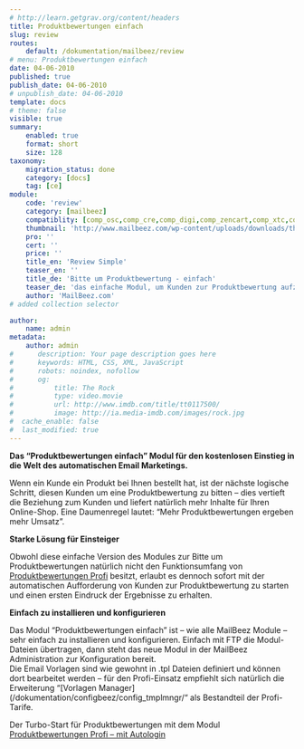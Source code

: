 ```yaml
---
# http://learn.getgrav.org/content/headers
title: Produktbewertungen einfach
slug: review
routes:
    default: /dokumentation/mailbeez/review
# menu: Produktbewertungen einfach
date: 04-06-2010
published: true
publish_date: 04-06-2010
# unpublish_date: 04-06-2010
template: docs
# theme: false
visible: true
summary:
    enabled: true
    format: short
    size: 128
taxonomy:
    migration_status: done
    category: [docs]
    tag: [ce]
module:
    code: 'review'
    category: [mailbeez]
    compatiblity: [comp_osc,comp_cre,comp_digi,comp_zencart,comp_xtc,comp_gambio]
    thumbnail: 'http://www.mailbeez.com/wp-content/uploads/downloads/thumbnails/2011/08/icon_322.png'
    pro: ''
    cert: ''
    price: ''
    title_en: 'Review Simple'
    teaser_en: ''
    title_de: 'Bitte um Produktbewertung - einfach'
    teaser_de: 'das einfache Modul, um Kunden zur Produktbewertung aufzufordern.'
    author: 'MailBeez.com'
# added collection selector

author:
    name: admin
metadata:
    author: admin
#      description: Your page description goes here
#      keywords: HTML, CSS, XML, JavaScript
#      robots: noindex, nofollow
#      og:
#          title: The Rock
#          type: video.movie
#          url: http://www.imdb.com/title/tt0117500/
#          image: http://ia.media-imdb.com/images/rock.jpg
#  cache_enable: false
#  last_modified: true
---
```


**Das “Produktbewertungen einfach” Modul für den kostenlosen Einstieg in die Welt des automatischen Email Marketings.**

Wenn ein Kunde ein Produkt bei Ihnen bestellt hat, ist der nächste logische Schritt, diesen Kunden um eine Produktbewertung zu bitten – dies vertieft die Beziehung zum Kunden und liefert natürlich mehr Inhalte für Ihren Online-Shop. Eine Daumenregel lautet: “Mehr Produktbewertungen ergeben mehr Umsatz”.

**Starke Lösung für Einsteiger**

Obwohl diese einfache Version des Modules zur Bitte um Produktbewertungen natürlich nicht den Funktionsumfang von [Produktbewertungen Profi](/dokumentation/mailbeez/review_advanced "Produktbewertungen einfach") besitzt, erlaubt es dennoch sofort mit der automatischen Aufforderung von Kunden zur Produktbewertung zu starten und einen ersten Eindruck der Ergebnisse zu erhalten.

**Einfach zu installieren und konfigurieren**

Das Modul “Produktbewertungen einfach” ist – wie alle MailBeez Module – sehr einfach zu installieren und konfigurieren. Einfach mit FTP die Modul-Dateien übertragen, dann steht das neue Modul in der MailBeez Administration zur Konfiguration bereit.  
 Die Email Vorlagen sind wie gewohnt in .tpl Dateien definiert und können dort bearbeitet werden – für den Profi-Einsatz empfiehlt sich natürlich die Erweiterung “[Vorlagen Manager](/dokumentation/configbeez/config_tmplmngr/“ als Bestandteil der Profi-Tarife.

Der Turbo-Start für Produktbewertungen mit dem Modul [Produktbewertungen Profi – mit Autologin](/dokumentation/mailbeez/review_advanced/ "Review Reminder Advanced – Autologin")
